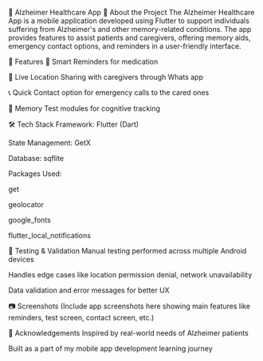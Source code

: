 📱 Alzheimer Healthcare App
🧠 About the Project
The Alzheimer Healthcare App is a mobile application developed using Flutter to support individuals suffering from Alzheimer's and other memory-related conditions. The app provides features to assist patients and caregivers, offering memory aids, emergency contact options, and reminders in a user-friendly interface.

🚀 Features
🔔 Smart Reminders for medication

📍 Live Location Sharing with caregivers through Whats app

📞 Quick Contact option for emergency calls to the cared ones

📝 Memory Test modules for cognitive tracking


🛠️ Tech Stack
Framework: Flutter (Dart)

State Management: GetX

Database: sqflite 

Packages Used:

get

geolocator

google_fonts

flutter_local_notifications

🧪 Testing & Validation
Manual testing performed across multiple Android devices

Handles edge cases like location permission denial, network unavailability

Data validation and error messages for better UX

📷 Screenshots
(Include app screenshots here showing main features like reminders, test screen, contact screen, etc.)

🙌 Acknowledgements
Inspired by real-world needs of Alzheimer patients

Built as a part of my mobile app development learning journey

